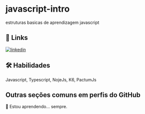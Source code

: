
# javascript-intro

estruturas basicas de aprendizagem javascript 




## 🔗 Links

[![linkedin](https://img.shields.io/badge/linkedin-0A66C2?style=for-the-badge&logo=linkedin&logoColor=white)](https://www.linkedin.com/)


## 🛠 Habilidades
Javascript, Typescript, NojeJs, K6, PactumJs


## Outras seções comuns em perfis do GitHub

🧠 Estou aprendendo... sempre.


